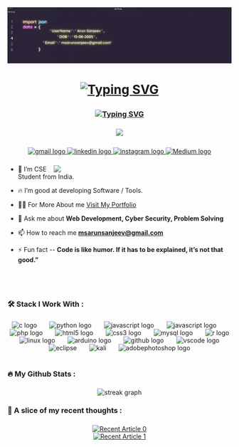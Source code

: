 <div >
 <img src="./pro.jpg">
</div>

###


<h1 align="center">

[![Typing SVG](https://readme-typing-svg.herokuapp.com?font=Alegreya+Sans+SC&size=33&pause=1500000&color=FFFFFF&center=true&random=false&width=435&lines=Hi+%F0%9F%91%8B%2C+I'm+Arun+Sanjeev+(+India+))](https://git.io/typing-svg)

</h1>


<h3 align="center">

[![Typing SVG](https://readme-typing-svg.herokuapp.com?font=Outfit&size=18&pause=1500000&color=FFFFFF&center=true&random=false&width=435&lines=+A+Passionate+Developer+and+Cyber+Security+Enthusiast)](https://git.io/typing-svg)

</h3>


###

<div align="center">
  <img src="https://visitor-badge.laobi.icu/badge?page_id=arunsanjeevms.arunsanjeevms&"  />
</div>

###

<div align="center">

<div align="center">

  </a>
  <a href="mailto:msarunsanjeev@gmail.com" target="_blank">
    <img src="https://img.shields.io/static/v1?message=Gmail&logo=gmail&label=&color=D14836&logoColor=white&labelColor=&style=for-the-badge" height="25" alt="gmail logo"  />
  </a>
  
  
  <a href="https://www.linkedin.com/in/arunsanjeev/" target="_blank">
    <img src="https://img.shields.io/static/v1?message=LinkedIn&logo=linkedin&label=&color=0077B5&logoColor=white&labelColor=&style=for-the-badge" height="25" alt="linkedin logo"  />
    
  </a>


  

  
  <a href="https://www.instagram.com/arun_sanjeev._/" target="_blank">
    <img src="https://img.shields.io/static/v1?message=Instagram&logo=instagram&label=&color=E4405F&logoColor=white&labelColor=&style=for-the-badge" height="25" alt="instagram logo"  />
    
    
    
 <!-- 
 
 
 <a href="https://leetcode.com/u/msarunsanjeev/" target="_blank">
    <img src="https://img.shields.io/static/v1?message=Leetcode&logo=Leetcode&label=&color=black&logoColor=white&labelColor=&style=for-the-badge" height="25" alt="Leetcode"  /> 
    
    
    --->
    
  </a>
  
    
   <a href="https://medium.com/@msarunsanjeev/" target="_blank">
    <img src="https://img.shields.io/static/v1?message=Medium&logo=Medium&label=&color=black&logoColor=white&labelColor=&style=for-the-badge" height="25" alt="Medium logo"  />
    
  </a>
  
</div>

###

<div align="left">


<img  align="right" width="400" src="https://user-images.githubusercontent.com/74038190/212749447-bfb7e725-6987-49d9-ae85-2015e3e7cc41.gif">


- 🔭 I’m CSE Student from India.

- 🔥 I’m good at developing Software / Tools.

- 👨‍💻  For More About me [Visit My Portfolio ](https://arunsanjeevms.github.io/My-Personal-Portfolio/)

- 💬 Ask me about **Web Development, Cyber Security, Problem Solving**

- 📫 How to reach me **msarunsanjeev@gmail.com**

- ⚡ Fun fact  -- **Code is like humor. If it has to be explained, it’s not that good.”**

</div>

###
<br>
<br>


<h3 align="left">🛠  Stack I Work With :</h3>

###

<div align="center">
  <img src="https://cdn.jsdelivr.net/gh/devicons/devicon/icons/c/c-original.svg" height="31" alt="c logo"  />
  <img width="20" />
  <img src="https://cdn.jsdelivr.net/gh/devicons/devicon/icons/python/python-original.svg" height="31" alt="python logo"  />

  <img width="20" />
  <img src="https://skillicons.dev/icons?i=java" height="31" alt="javascript logo"  />
       

  <img width="20" />
  <img src="https://skillicons.dev/icons?i=js" height="31" alt="javascript logo"  />
  <img width="20" />
  <img src="https://cdn.jsdelivr.net/gh/devicons/devicon/icons/php/php-original.svg" height="31" alt="php logo"  />
  <img width="20" />
  <img src="https://cdn.jsdelivr.net/gh/devicons/devicon/icons/html5/html5-original.svg" height="31" alt="html5 logo"  />
  <img width="20" />
  <img src="https://cdn.jsdelivr.net/gh/devicons/devicon/icons/css3/css3-original.svg" height="31" alt="css3 logo"  />
  <img width="20" />
  <img src="https://cdn.jsdelivr.net/gh/devicons/devicon/icons/mysql/mysql-original.svg" height="31" alt="mysql logo"  />
  <img width="20" />
  <img src="https://cdn.jsdelivr.net/gh/devicons/devicon/icons/r/r-original.svg" height="31" alt="r logo"  />
  <img width="20" />
  <img src="https://cdn.jsdelivr.net/gh/devicons/devicon/icons/linux/linux-original.svg" height="31" alt="linux logo"  />
  <img width="20" />
  <img src="https://cdn.jsdelivr.net/gh/devicons/devicon/icons/arduino/arduino-original.svg" height="31" alt="arduino logo"  />
  <img width="20" />
  <img src="https://cdn.jsdelivr.net/gh/devicons/devicon/icons/github/github-original.svg" height="31" alt="github logo"  />
  <img width="20" />
  <img src="https://cdn.jsdelivr.net/gh/devicons/devicon/icons/vscode/vscode-original.svg" height="31" alt="vscode logo"  />
    <img width="20" />
  <img src="https://skillicons.dev/icons?i=eclipse" height="31" alt="eclipse"  />

  <img width="20" />
  <img src="https://skillicons.dev/icons?i=kali" height="31" alt="kali"  />
       
 
  <img width="20" />
  <img src="https://skillicons.dev/icons?i=ps" height="31" alt="adobephotoshop logo"  />
 

</div>
<br>

###

<h3 align="left">🔥   My Github Stats :</h3>

###

<div align="center">
  <img src="https://streak-stats.demolab.com?user=arunsanjeevms&locale=en&mode=daily&theme=dark&hide_border=false&border_radius=18&date_format=M%20j%5B,%20Y%5D&order=3" height="228" alt="streak graph"  />
</div>


###

<div align="left">
</div>

###

###

<h3 align="left">💭 A slice of my recent thoughts  :</h3>

###

<div align="center">
   <a target="_blank" href="https://github-readme-medium-recent-article.vercel.app/medium/@msarunsanjeev/0"><img src="https://github-readme-medium-recent-article.vercel.app/medium/@msarunsanjeev/0" alt="Recent Article 0"> 
  
<div align="center">
<a target="_blank" href="https://github-readme-medium-recent-article.vercel.app/medium/@msarunsanjeev/1"><img src="https://github-readme-medium-recent-article.vercel.app/medium/@msarunsanjeev/1" alt="Recent Article 1"> 

</div>

<div align="left">
</div>

###
